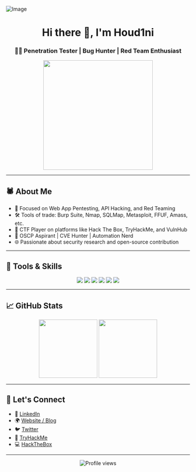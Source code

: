![Image](https://github.com/user-attachments/assets/6191494a-88e4-41a2-a14c-aee8a7a1f6be)

<h1 align="center">Hi there 👋, I'm Houd1ni</h1>
<h3 align="center">🏴‍☠️ Penetration Tester | Bug Hunter | Red Team Enthusiast</h3>

<p align="center">
  <img src="https://media.giphy.com/media/d8J0rs2rj3rXxzwY5E/giphy.gif" width="300" />
</p>

---

## 🕷️ About Me
- 🎯 Focused on Web App Pentesting, API Hacking, and Red Teaming
- 🛠️ Tools of trade: Burp Suite, Nmap, SQLMap, Metasploit, FFUF, Amass, etc.
- 🧪 CTF Player on platforms like Hack The Box, TryHackMe, and VulnHub
- 📜 OSCP Aspirant | CVE Hunter | Automation Nerd
- 🌐 Passionate about security research and open-source contribution

---

## 🧰 Tools & Skills

<p align="center">
  <img src="https://img.shields.io/badge/Burp%20Suite-orange?style=for-the-badge&logo=burpsuite" />
  <img src="https://img.shields.io/badge/Metasploit-5e5e5e?style=for-the-badge&logo=metasploit" />
  <img src="https://img.shields.io/badge/Linux-FCC624?style=for-the-badge&logo=linux&logoColor=black" />
  <img src="https://img.shields.io/badge/Nmap-0071C5?style=for-the-badge" />
  <img src="https://img.shields.io/badge/SQLMap-ffffff?style=for-the-badge&logo=python&logoColor=yellow" />
  <img src="https://img.shields.io/badge/OWASP-000000?style=for-the-badge&logo=owasp&logoColor=white" />
</p>

---

## 📈 GitHub Stats

<p align="center">
  <img src="https://github-readme-stats.vercel.app/api?username=YOUR_USERNAME&show_icons=true&theme=tokyonight&count_private=true" height="160"/>
  <img src="https://github-readme-stats.vercel.app/api/top-langs/?username=YOUR_USERNAME&layout=compact&theme=tokyonight" height="160"/>
</p>

---

## 🔗 Let's Connect

- 💼 [LinkedIn](https://linkedin.com/in/your-profile)
- 🌍 [Website / Blog](https://yourwebsite.com)
- 🐦 [Twitter](https://twitter.com/yourhandle)
- 🐙 [TryHackMe](https://tryhackme.com/p/yourusername)
- 💻 [HackTheBox](https://app.hackthebox.com/profile/yourusername)

---

<p align="center">
  <img src="https://komarev.com/ghpvc/?username=YOUR_USERNAME&style=flat-square&color=blue" alt="Profile views" />
</p>

